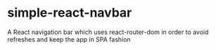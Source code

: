 # simple-react-navbar
A React navigation bar which uses react-router-dom in order to avoid refreshes and keep the app in SPA fashion

